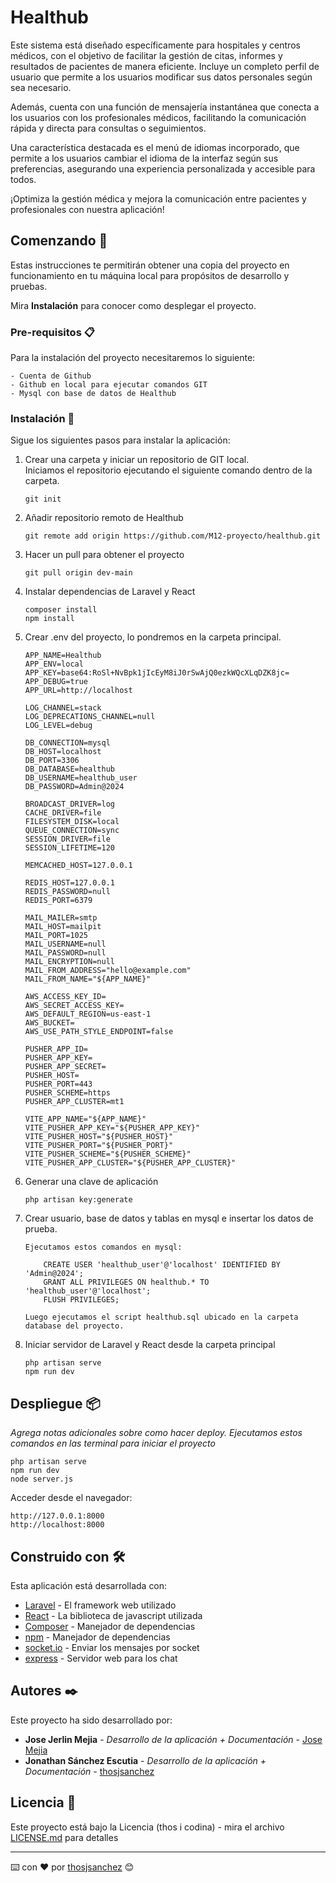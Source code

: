 # Healthub

Este sistema está diseñado específicamente para hospitales y centros médicos, con el objetivo de facilitar la gestión de citas, informes y resultados de pacientes de manera eficiente. Incluye un completo perfil de usuario que permite a los usuarios modificar sus datos personales según sea necesario.

Además, cuenta con una función de mensajería instantánea que conecta a los usuarios con los profesionales médicos, facilitando la comunicación rápida y directa para consultas o seguimientos.

Una característica destacada es el menú de idiomas incorporado, que permite a los usuarios cambiar el idioma de la interfaz según sus preferencias, asegurando una experiencia personalizada y accesible para todos.

¡Optimiza la gestión médica y mejora la comunicación entre pacientes y profesionales con nuestra aplicación!

## Comenzando 🚀

Estas instrucciones te permitirán obtener una copia del proyecto en funcionamiento en tu máquina local para propósitos de desarrollo y pruebas.

Mira **Instalación** para conocer como desplegar el proyecto.


### Pre-requisitos 📋

Para la instalación del proyecto necesitaremos lo siguiente:

```
- Cuenta de Github
- Github en local para ejecutar comandos GIT
- Mysql con base de datos de Healthub
```

### Instalación 🔧

Sigue los siguientes pasos para instalar la aplicación:

1. Crear una carpeta y iniciar un repositorio de GIT local.  
Iniciamos el repositorio ejecutando el siguiente comando dentro de la carpeta.

    ```
    git init
    ```
2. Añadir repositorio remoto de Healthub
    ```
    git remote add origin https://github.com/M12-proyecto/healthub.git
    ```
3. Hacer un pull para obtener el proyecto
    ```
    git pull origin dev-main
    ```
4. Instalar dependencias de Laravel y React
    ```
    composer install
    npm install
    ```
5. Crear .env del proyecto, lo pondremos en la carpeta principal.
    ```
    APP_NAME=Healthub
    APP_ENV=local
    APP_KEY=base64:RoSl+NvBpk1jIcEyM8iJ0rSwAjQ0ezkWQcXLqDZK8jc=
    APP_DEBUG=true
    APP_URL=http://localhost

    LOG_CHANNEL=stack
    LOG_DEPRECATIONS_CHANNEL=null
    LOG_LEVEL=debug

    DB_CONNECTION=mysql
    DB_HOST=localhost
    DB_PORT=3306
    DB_DATABASE=healthub
    DB_USERNAME=healthub_user
    DB_PASSWORD=Admin@2024

    BROADCAST_DRIVER=log
    CACHE_DRIVER=file
    FILESYSTEM_DISK=local
    QUEUE_CONNECTION=sync
    SESSION_DRIVER=file
    SESSION_LIFETIME=120

    MEMCACHED_HOST=127.0.0.1

    REDIS_HOST=127.0.0.1
    REDIS_PASSWORD=null
    REDIS_PORT=6379

    MAIL_MAILER=smtp
    MAIL_HOST=mailpit
    MAIL_PORT=1025
    MAIL_USERNAME=null
    MAIL_PASSWORD=null
    MAIL_ENCRYPTION=null
    MAIL_FROM_ADDRESS="hello@example.com"
    MAIL_FROM_NAME="${APP_NAME}"

    AWS_ACCESS_KEY_ID=
    AWS_SECRET_ACCESS_KEY=
    AWS_DEFAULT_REGION=us-east-1
    AWS_BUCKET=
    AWS_USE_PATH_STYLE_ENDPOINT=false

    PUSHER_APP_ID=
    PUSHER_APP_KEY=
    PUSHER_APP_SECRET=
    PUSHER_HOST=
    PUSHER_PORT=443
    PUSHER_SCHEME=https
    PUSHER_APP_CLUSTER=mt1

    VITE_APP_NAME="${APP_NAME}"
    VITE_PUSHER_APP_KEY="${PUSHER_APP_KEY}"
    VITE_PUSHER_HOST="${PUSHER_HOST}"
    VITE_PUSHER_PORT="${PUSHER_PORT}"
    VITE_PUSHER_SCHEME="${PUSHER_SCHEME}"
    VITE_PUSHER_APP_CLUSTER="${PUSHER_APP_CLUSTER}"
    ```
6. Generar una clave de aplicación
    ```
    php artisan key:generate
    ```
7. Crear usuario, base de datos y tablas en mysql e insertar los datos de prueba.
    ```
    Ejecutamos estos comandos en mysql:

        CREATE USER 'healthub_user'@'localhost' IDENTIFIED BY 'Admin@2024';
        GRANT ALL PRIVILEGES ON healthub.* TO 'healthub_user'@'localhost';
        FLUSH PRIVILEGES;

    Luego ejecutamos el script healthub.sql ubicado en la carpeta database del proyecto.
    ```
8. Iniciar servidor de Laravel y React desde la carpeta principal
    ```
    php artisan serve
    npm run dev
    ```

## Despliegue 📦

_Agrega notas adicionales sobre como hacer deploy._ _Ejecutamos estos comandos en las terminal para iniciar el proyecto_
    
    php artisan serve
    npm run dev
    node server.js


 Acceder desde el navegador: 

    http://127.0.0.1:8000
    http://localhost:8000

## Construido con 🛠️

Esta aplicación está desarrollada con:

* [Laravel](https://laravel.com) - El framework web utilizado
* [React](https://es.react.dev) - La biblioteca de javascript utilizada
* [Composer](https://getcomposer.org) - Manejador de dependencias
* [npm](https://www.npmjs.com) - Manejador de dependencias
* [socket.io](https://socket.io/) - Enviar los mensajes por socket
* [express](https://expressjs.com/) - Servidor web para los chat

## Autores ✒️

Este proyecto ha sido desarrollado por:

* **Jose Jerlin Mejia** - *Desarrollo de la aplicación + Documentación* - [Jose Mejia](https://github.com/thos.josemejia@gmail.com)
* **Jonathan Sánchez Escutia** - *Desarrollo de la aplicación + Documentación* - [thosjsanchez](https://github.com/thosjsanchez)

## Licencia 📄

Este proyecto está bajo la Licencia (thos i codina) - mira el archivo [LICENSE.md](LICENSE.md) para detalles


---
⌨️ con ❤️ por [thosjsanchez](https://github.com/thosjsanchez) 😊